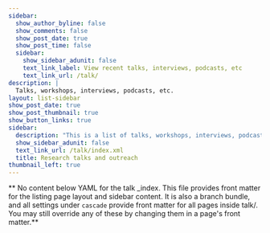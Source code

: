 ```yaml
---
sidebar:
  show_author_byline: false
  show_comments: false
  show_post_date: true
  show_post_time: false
  sidebar:
    show_sidebar_adunit: false
    text_link_label: View recent talks, interviews, podcasts, etc
    text_link_url: /talk/
description: |
  Talks, workshops, interviews, podcasts, etc.
layout: list-sidebar
show_post_date: true
show_post_thumbnail: true
show_button_links: true
sidebar:
  description: "This is a list of talks, workshops, interviews, podcasts, etc. \n"
  show_sidebar_adunit: false
  text_link_url: /talk/index.xml
  title: Research talks and outreach
thumbnail_left: true
---
```


** No content below YAML for the talk _index. This file provides front matter for the listing page layout and sidebar content. It is also a branch bundle, and all settings under `cascade` provide front matter for all pages inside talk/. You may still override any of these by changing them in a page's front matter.**
